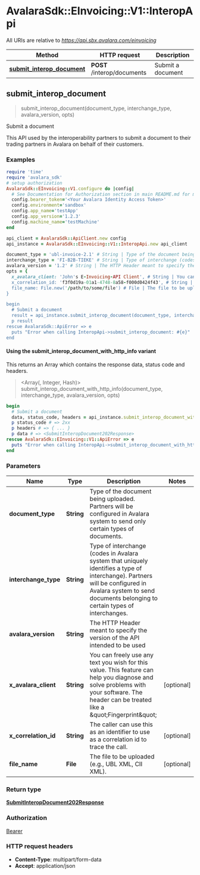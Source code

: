 # AvalaraSdk::EInvoicing::V1::InteropApi

All URIs are relative to *https://api.sbx.avalara.com/einvoicing*

| Method | HTTP request | Description |
| ------ | ------------ | ----------- |
| [**submit_interop_document**](InteropApi.md#submit_interop_document) | **POST** /interop/documents | Submit a document |


## submit_interop_document

> <SubmitInteropDocument202Response> submit_interop_document(document_type, interchange_type, avalara_version, opts)

Submit a document

This API used by the interoperability partners to submit a document to  their trading partners in Avalara on behalf of their customers. 

### Examples

```ruby
require 'time'
require 'avalara_sdk'
# setup authorization
AvalaraSdk::EInvoicing::V1.configure do |config|
  # See Documentation for Authorization section in main README.md for more auth examples.
  config.bearer_token='<Your Avalara Identity Access Token>'
  config.environment='sandbox'
  config.app_name='testApp'
  config.app_version='1.2.3'
  config.machine_name='testMachine'
end

api_client = AvalaraSdk::ApiClient.new config
api_instance = AvalaraSdk::EInvoicing::V1::InteropApi.new api_client

document_type = 'ubl-invoice-2.1' # String | Type of the document being uploaded. Partners will be configured in Avalara system to send only certain types of documents.
interchange_type = 'FI-B2B-TIEKE' # String | Type of interchange (codes in Avalara system that uniquely identifies a type of interchange). Partners will be configured in Avalara system to send documents belonging to certain types of interchanges.
avalara_version = '1.2' # String | The HTTP Header meant to specify the version of the API intended to be used
opts = {
  x_avalara_client: 'John's E-Invoicing-API Client', # String | You can freely use any text you wish for this value. This feature can help you diagnose and solve problems with your software. The header can be treated like a \"Fingerprint\"
  x_correlation_id: 'f3f0d19a-01a1-4748-8a58-f000d0424f43', # String | The caller can use this as an identifier to use as a correlation id to trace the call.
  file_name: File.new('/path/to/some/file') # File | The file to be uploaded (e.g., UBL XML, CII XML).
}

begin
  # Submit a document
  result = api_instance.submit_interop_document(document_type, interchange_type, avalara_version, opts)
  p result
rescue AvalaraSdk::ApiError => e
  puts "Error when calling InteropApi->submit_interop_document: #{e}"
end
```

#### Using the submit_interop_document_with_http_info variant

This returns an Array which contains the response data, status code and headers.

> <Array(<SubmitInteropDocument202Response>, Integer, Hash)> submit_interop_document_with_http_info(document_type, interchange_type, avalara_version, opts)

```ruby
begin
  # Submit a document
  data, status_code, headers = api_instance.submit_interop_document_with_http_info(document_type, interchange_type, avalara_version, opts)
  p status_code # => 2xx
  p headers # => { ... }
  p data # => <SubmitInteropDocument202Response>
rescue AvalaraSdk::EInvoicing::V1::ApiError => e
  puts "Error when calling InteropApi->submit_interop_document_with_http_info: #{e}"
end
```

### Parameters

| Name | Type | Description | Notes |
| ---- | ---- | ----------- | ----- |
| **document_type** | **String** | Type of the document being uploaded. Partners will be configured in Avalara system to send only certain types of documents. |  |
| **interchange_type** | **String** | Type of interchange (codes in Avalara system that uniquely identifies a type of interchange). Partners will be configured in Avalara system to send documents belonging to certain types of interchanges. |  |
| **avalara_version** | **String** | The HTTP Header meant to specify the version of the API intended to be used |  |
| **x_avalara_client** | **String** | You can freely use any text you wish for this value. This feature can help you diagnose and solve problems with your software. The header can be treated like a \&quot;Fingerprint\&quot; | [optional] |
| **x_correlation_id** | **String** | The caller can use this as an identifier to use as a correlation id to trace the call. | [optional] |
| **file_name** | **File** | The file to be uploaded (e.g., UBL XML, CII XML). | [optional] |

### Return type

[**SubmitInteropDocument202Response**](SubmitInteropDocument202Response.md)

### Authorization

[Bearer](../../../README.md#documentation-for-authorization)

### HTTP request headers

- **Content-Type**: multipart/form-data
- **Accept**: application/json


